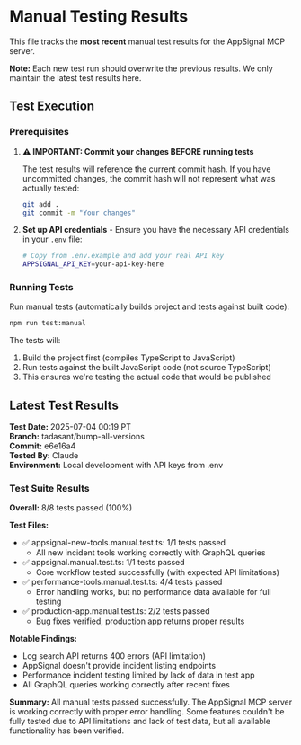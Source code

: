 # Manual Testing Results

This file tracks the **most recent** manual test results for the AppSignal MCP server.

**Note:** Each new test run should overwrite the previous results. We only maintain the latest test results here.

## Test Execution

### Prerequisites

1. **⚠️ IMPORTANT: Commit your changes BEFORE running tests**

   The test results will reference the current commit hash. If you have uncommitted changes, the commit hash will not represent what was actually tested:

   ```bash
   git add .
   git commit -m "Your changes"
   ```

2. **Set up API credentials** - Ensure you have the necessary API credentials in your `.env` file:
   ```bash
   # Copy from .env.example and add your real API key
   APPSIGNAL_API_KEY=your-api-key-here
   ```

### Running Tests

Run manual tests (automatically builds project and tests against built code):

```bash
npm run test:manual
```

The tests will:

1. Build the project first (compiles TypeScript to JavaScript)
2. Run tests against the built JavaScript code (not source TypeScript)
3. This ensures we're testing the actual code that would be published

## Latest Test Results

**Test Date:** 2025-07-04 00:19 PT  
**Branch:** tadasant/bump-all-versions  
**Commit:** e6e16a4  
**Tested By:** Claude  
**Environment:** Local development with API keys from .env

### Test Suite Results

**Overall:** 8/8 tests passed (100%)

**Test Files:**

- ✅ appsignal-new-tools.manual.test.ts: 1/1 tests passed
  - All new incident tools working correctly with GraphQL queries
- ✅ appsignal.manual.test.ts: 1/1 tests passed
  - Core workflow tested successfully (with expected API limitations)
- ✅ performance-tools.manual.test.ts: 4/4 tests passed
  - Error handling works, but no performance data available for full testing
- ✅ production-app.manual.test.ts: 2/2 tests passed
  - Bug fixes verified, production app returns proper results

**Notable Findings:**

- Log search API returns 400 errors (API limitation)
- AppSignal doesn't provide incident listing endpoints
- Performance incident testing limited by lack of data in test app
- All GraphQL queries working correctly after recent fixes

**Summary:** All manual tests passed successfully. The AppSignal MCP server is working correctly with proper error handling. Some features couldn't be fully tested due to API limitations and lack of test data, but all available functionality has been verified.
